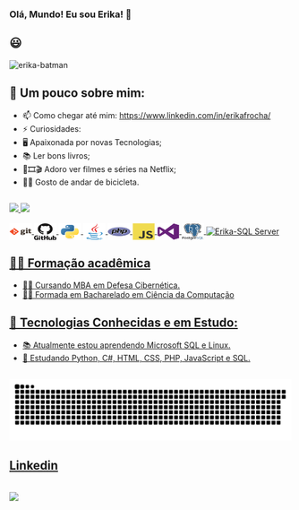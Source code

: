 ### Olá, Mundo! Eu sou Erika! 👋 
## :smiley: 

<img align="top" alt="erika-batman" src="https://gifs.eco.br/wp-content/uploads/2022/07/gifs-do-batman-2.gif"><br>

## 👩 Um pouco sobre mim:
- 📫 Como chegar até mim: https://www.linkedin.com/in/erikafrocha/
- ⚡ Curiosidades:
- 🖥️ Apaixonada por novas Tecnologias;
- 📚 Ler bons livros;
- 🎥🎞️🎬 Adoro ver filmes e séries na Netflix;
- 🚴🚵 Gosto de andar de bicicleta.
  
 ##

 <div>
  <a href="https://github.com/erikafrochati">
  <img height="170em" src="https://github-readme-stats.vercel.app/api?username=erikafrochati&show_icons=true&theme=dark&include_all_commits=true&count_private=true"/>
  <img height="170em" src="https://github-readme-stats.vercel.app/api/top-langs/?username=erikafrochati&layout=compact&langs_count=16&theme=dark"/>
 </div>
    
<div style="display: inline_block"><br>
  <img align="center" alt="Erika-Python" height="30" width="40" src="https://github.com/devicons/devicon/blob/master/icons/git/git-original-wordmark.svg">
  <img align="center" alt="Erika-github" height="30" width="40" src="https://github.com/devicons/devicon/blob/master/icons/github/github-original-wordmark.svg">
  <img align="center" alt="Erika-Python" height="30" width="40" src="https://raw.githubusercontent.com/devicons/devicon/master/icons/python/python-original.svg">
  <img align="center" alt="Erika-Java" height="30" width="40" src="https://github.com/devicons/devicon/blob/master/icons/java/java-original.svg">
  <img align="center" alt="Erika-PHP" height="30" width="40" src="https://github.com/devicons/devicon/blob/master/icons/php/php-original.svg">
  <img align="center" alt="Erika-Javascript" height="30" width="40" src="https://github.com/devicons/devicon/blob/master/icons/javascript/javascript-original.svg">
  <img align="center" alt="Erika-Visual Studio" height="30" width="40" src="https://github.com/devicons/devicon/blob/master/icons/visualstudio/visualstudio-plain.svg">
  <img align="center" alt="Erika-Postgresql" height="30" width="40" src="https://github.com/devicons/devicon/blob/master/icons/postgresql/postgresql-original-wordmark.svg">
  <img align="center" alt="Erika-SQL Server"  "-" src="https://img.shields.io/badge/Microsoft_SQL_Server-CC2927?style=for-the-badge&logo=microsoft-sql-server&logoColor=white">
</div>

##

##  👩‍🎓 Formação acadêmica

- 👩‍🎓 Cursando MBA em Defesa Cibernética.
- 👩‍🎓 Formada em Bacharelado em Ciência da Computação
  

## 🚀 Tecnologias Conhecidas e em Estudo:

- 📚 Atualmente estou aprendendo Microsoft SQL e Linux.
- 🌱 Estudando Python, C#, HTML, CSS, PHP, JavaScript e SQL.
  
##
 ![Snake animation](https://github.com/erikafrochati/erikafrochati/blob/main/github-contribution-grid-snake.svg)
##

 ## Linkedin
<div style="display: inline_block"><br>
     <a href="https://www.linkedin.com/in/erikafrocha/" target="_blank"><img src="https://img.shields.io/badge/-LinkedIn-%230077B5?style=for-the-badge&logo=linkedin&logoColor=white" target="_blank"></a>
 </div>
     
